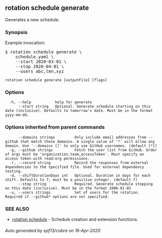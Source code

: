 ## rotation schedule generate

Generates a new schedule.

### Synopsis

Example invocation:
<pre>
$ rotation schedule generate \
    schedule.yaml \
    --start 2020-03-01 \
    --stop 2020-04-01 \
    --users abc,lmn,xyz
</pre>


```
rotation schedule generate [outputFile] [flags]
```

### Options

```
  -h, --help           help for generate
      --start string   Optional. Generate schedule starting on this date (inclusive). Defaults to tomorrow's date. Must be in the format yyyy-mm-dd.
```

### Options inherited from parent commands

```
      --domains strings         Only include email addresses from --github that match these domains. A single value of '*' will allow any domain. Use '--domains []' to only use GitHub usernames. (default [*])
  -g, --github strings          Fetch the user list from GitHub. Order of args must be 'organization,team,accessToken'. Must specify an access token with read:org permissions.
  -r, --record string           Record the responses from external dependencies to the specified file. Used for external dependency testing.
  -d, --shiftDurationDays int   Optional. Duration in days for each shift. Defaults to 7, must be a positive integer. (default 7)
      --stop string             Required. Generate schedule stopping on this date (inclusive). Must be in the format 2006-01-02
  -u, --users strings           Set of users for the rotation. Required if --github* options are not specified.
```

### SEE ALSO

* [rotation schedule](rotation_schedule.md)	 - Schedule creation and extension functions.

###### Auto generated by spf13/cobra on 16-Apr-2020

